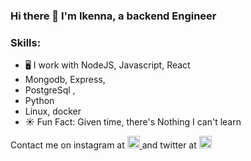 ### Hi there 👋 I'm Ikenna, a backend Engineer

### Skills: 
* 🖥️ I work with NodeJS, Javascript, React
* Mongodb, Express,
* PostgreSql , 
* Python
* Linux, docker
* ☀️ Fun Fact: Given time, there's Nothing I can't learn


Contact me on instagram at [<img src='https://cdn.jsdelivr.net/npm/simple-icons@3.0.1/icons/instagram.svg' alt='instagram' height='20'> ](https://www.instagram.com/Gbambor_Jnr/) and twitter at [<img src='https://cdn.jsdelivr.net/npm/simple-icons@3.0.1/icons/twitter.svg' alt='twitter' height='20'>](https://twitter.com/Gbambor_Jnr)  
